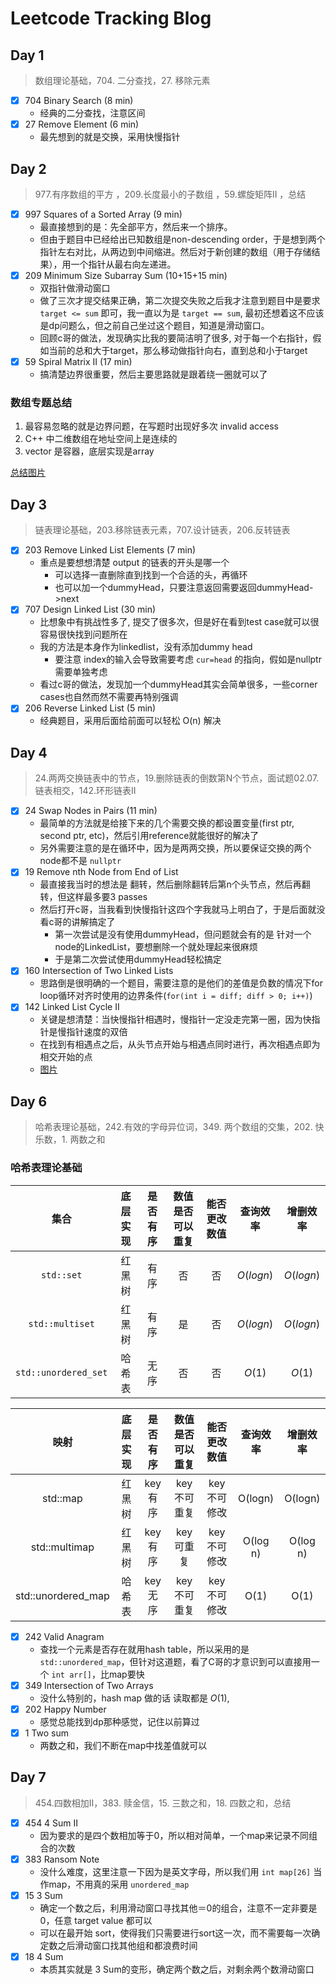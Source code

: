 # Leetcode Tracking Blog

## Day 1

> 数组理论基础，704. 二分查找，27. 移除元素

* [X] 704 Binary Search (8 min)
  * 经典的二分查找，注意区间
* [X] 27 Remove Element (6 min)
  * 最先想到的就是交换，采用快慢指针

## Day 2

> 977.有序数组的平方 ，209.长度最小的子数组 ，59.螺旋矩阵II ，总结

* [X] 997 Squares of a Sorted Array (9 min)
  * 最直接想到的是：先全部平方，然后来一个排序。
  * 但由于题目中已经给出已知数组是non-descending order，于是想到两个指针左右对比，从两边到中间缩进。然后对于新创建的数组（用于存储结果），用一个指针从最右向左递进。
* [X] 209 Minimum Size Subarray Sum (10+15+15 min)
  * 双指针做滑动窗口
  * 做了三次才提交结果正确，第二次提交失败之后我才注意到题目中是要求 `target <= sum` 即可，我一直以为是 `target == sum`, 最初还想着这不应该是dp问题么，但之前自己坐过这个题目，知道是滑动窗口。
  * 回顾c哥的做法，发现确实比我的要简洁明了很多, 对于每一个右指针，假如当前的总和大于target，那么移动做指针向右，直到总和小于target
* [X] 59 Spiral Matrix II (17 min)
  * 搞清楚边界很重要，然后主要思路就是跟着绕一圈就可以了

### 数组专题总结

1. 最容易忽略的就是边界问题，在写题时出现好多次 invalid access
2. C++ 中二维数组在地址空间上是连续的
3. vector 是容器，底层实现是array

[总结图片](https://code-thinking-1253855093.file.myqcloud.com/pics/%E6%95%B0%E7%BB%84%E6%80%BB%E7%BB%93.png)

## Day 3

> 链表理论基础，203.移除链表元素，707.设计链表，206.反转链表

* [X] 203 Remove Linked List Elements (7 min)
  * 重点是要想想清楚 output 的链表的开头是哪一个
    * 可以选择一直删除直到找到一个合适的头，再循环
    * 也可以加一个dummyHead，只要注意返回需要返回dummyHead->next
* [X] 707 Design Linked List (30 min)
  * 比想象中有挑战性多了, 提交了很多次，但是好在看到test case就可以很容易很快找到问题所在
  * 我的方法是本身作为linkedlist，没有添加dummy head
    * 要注意 index的输入会导致需要考虑 `cur=head` 的指向，假如是nullptr需要单独考虑
  * 看过c哥的做法，发现加一个dummyHead其实会简单很多，一些corner cases也自然而然不需要再特别强调
* [X] 206 Reverse Linked List (5 min)
  * 经典题目，采用后面给前面可以轻松 O(n) 解决

## Day 4

> 24.两两交换链表中的节点，19.删除链表的倒数第N个节点，面试题02.07. 链表相交，142.环形链表II

* [X] 24 Swap Nodes in Pairs (11 min)
  * 最简单的方法就是给接下来的几个需要交换的都设置变量(first ptr, second ptr, etc)，然后引用reference就能很好的解决了
  * 另外需要注意的是在循环中，因为是两两交换，所以要保证交换的两个node都不是 `nullptr`
* [X] 19 Remove nth Node from End of List
  * 最直接我当时的想法是 翻转，然后删除翻转后第n个头节点，然后再翻转，但这样最多要3 passes
  * 然后打开c哥，当我看到快慢指针这四个字我就马上明白了，于是后面就没看c哥的讲解搞定了
    * 第一次尝试是没有使用dummyHead，但问题就会有的是 针对一个node的LinkedList，要想删除一个就处理起来很麻烦
    * 于是第二次尝试使用dummyHead轻松搞定
* [X] 160 Intersection of Two Linked Lists
  * 思路倒是很明确的一个题目，需要注意的是他们的差值是负数的情况下for loop循环对齐时使用的边界条件(`for(int i = diff; diff > 0; i++)`)
* [X] 142 Linked List Cycle II
  * 关键是想清楚：当快慢指针相遇时，慢指针一定没走完第一圈，因为快指针是慢指针速度的双倍
  * 在找到有相遇点之后，从头节点开始与相遇点同时进行，再次相遇点即为相交开始的点
  * [图片](https://code-thinking-1253855093.file.myqcloud.com/pics/20220925103433.png)

## Day 6

> 哈希表理论基础，242.有效的字母异位词，349. 两个数组的交集，202. 快乐数，1. 两数之和   

### 哈希表理论基础

|         集合         | 底层实现 | 是否有序 | 数值是否可以重复 | 能否更改数值 |  查询效率  |  增删效率  |
| :------------------: | :------: | :------: | :--------------: | :----------: | :--------: | :--------: |
|      `std::set`      |  红黑树  |   有序   |        否        |      否      | $O(log n)$ | $O(log n)$ |
|   `std::multiset`    |  红黑树  |   有序   |        是        |      否      | $O(log n)$ | $O(log n)$ |
| `std::unordered_set` |  哈希表  |   无序   |        否        |      否      |   $O(1)$   |   $O(1)$   |

|        映射        | 底层实现 | 是否有序 | 数值是否可以重复 | 能否更改数值 | 查询效率 | 增删效率 |
| :----------------: | :------: | :------: | :--------------: | :----------: | :------: | :------: |
|      std::map      |  红黑树  | key有序  |   key不可重复    | key不可修改  | O(logn)  | O(logn)  |
|   std::multimap    |  红黑树  | key有序  |    key可重复     | key不可修改  | O(log n) | O(log n) |
| std::unordered_map |  哈希表  | key无序  |   key不可重复    | key不可修改  |   O(1)   |   O(1)   |

* [X] 242 Valid Anagram
  * 查找一个元素是否存在就用hash table，所以采用的是`std::unordered_map`，但针对这道题，看了C哥的才意识到可以直接用一个 `int arr[]`，比map要快
* [X] 349 Intersection of Two Arrays
  * 没什么特别的，hash map 做的话 读取都是 $O(1)$,
* [X] 202 Happy Number
  * 感觉总能找到dp那种感觉，记住以前算过
* [X] 1 Two sum
  * 两数之和，我们不断在map中找差值就可以

## Day 7

> 454.四数相加II，383. 赎金信，15. 三数之和，18. 四数之和，总结

* [X] 454 4 Sum II
  * 因为要求的是四个数相加等于0，所以相对简单，一个map来记录不同组合的次数
* [X] 383 Ransom Note
  * 没什么难度，这里注意一下因为是英文字母，所以我们用 `int map[26]` 当作map，不用真的采用 `unordered_map`
* [X] 15 3 Sum
  * 确定一个数之后，利用滑动窗口寻找其他＝0的组合，注意不一定非要是0，任意 target value 都可以
  * 可以在最开始 sort，使得我们只需要进行sort这一次，而不需要每一次确定数之后滑动窗口找其他组和都浪费时间
* [X] 18 4 Sum
  * 本质其实就是 3 Sum的变形，确定两个数之后，对剩余两个数滑动窗口



